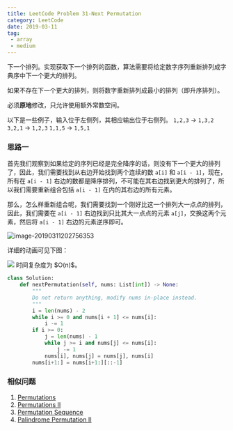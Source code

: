 ```yaml
---
title: LeetCode Problem 31-Next Permutation
category: LeetCode
date: 2019-03-11
tag:
 - array
 - medium
---
```


下一个排列。实现获取下一个排列的函数，算法需要将给定数字序列重新排列成字典序中下一个更大的排列。

如果不存在下一个更大的排列，则将数字重新排列成最小的排列（即升序排列）。

必须**原地**修改，只允许使用额外常数空间。

以下是一些例子，输入位于左侧列，其相应输出位于右侧列。
`1,2,3` → `1,3,2`
`3,2,1` → `1,2,3`
`1,1,5` → `1,5,1`

<!-- more -->

### 思路一

首先我们观察到如果给定的序列已经是完全降序的话，则没有下一个更大的排列了，因此，我们需要找到从右边开始找到两个连续的数 `a[i]` 和 `a[i - 1]`，现在，所有在 `a[i - 1]` 右边的数都是降序排列，不可能在其右边找到更大的排列了，所以我们需要重新组合包括 `a[i - 1]` 在内的其右边的所有元素。

那么，怎么样重新组合呢，我们需要找到一个刚好比这一个排列大一点点的排列，因此，我们需要在 `a[i - 1]` 右边找到只比其大一点点的元素 `a[j]`，交换这两个元素，然后将 `a[i - 1]` 右边的元素逆序即可。

![image-20190311202756353](https://ws4.sinaimg.cn/large/006tKfTcgy1g0z4n4ptbdj30q60hegn9.jpg)

详细的动画可见下图：

<img src="https://leetcode.com/media/original_images/31_Next_Permutation.gif" />
时间复杂度为 $O(n)$。

```python
class Solution:
    def nextPermutation(self, nums: List[int]) -> None:
        """
        Do not return anything, modify nums in-place instead.
        """ 
        i = len(nums) - 2
        while i >= 0 and nums[i + 1] <= nums[i]:
            i -= 1
        if i >= 0:
            j = len(nums) - 1
            while j >= i and nums[j] <= nums[i]:
                j -= 1
            nums[i], nums[j] = nums[j], nums[i]
        nums[i+1:] = nums[i+1:][::-1]
```

### 相似问题

1. [Permutations](https://leetcode.com/problems/permutations/)
2. [Permutations II](https://leetcode.com/problems/permutations-ii/)
3. [Permutation Sequence](https://leetcode.com/problems/permutation-sequence/)
4. [Palindrome Permutation II](https://leetcode.com/problems/palindrome-permutation-ii/)